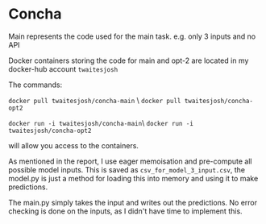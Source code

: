 # Concha
Main represents the code used for the main task. e.g. only 3 inputs and no API

Docker containers storing the code for main and opt-2 are located in my docker-hub account `twaitesjosh`


The commands:

` docker pull twaitesjosh/concha-main ` \ ` docker pull twaitesjosh/concha-opt2 ` 


` docker run -i twaitesjosh/concha-main `\ `docker run -i twaitesjosh/concha-opt2` 


will allow you access to the containers.


As mentioned in the report, I use eager memoisation and pre-compute all possible model inputs. This is saved as `csv_for_model_3_input.csv`, the model.py is just a method for loading this into memory and using it to make predictions.

The main.py simply takes the input and writes out the predictions. No error checking is done on the inputs, as I didn't have time to implement this.
